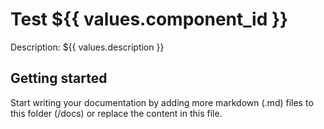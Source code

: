 # Test ${{ values.component_id }}

Description: ${{ values.description }}

## Getting started

Start writing your documentation by adding more markdown (.md) files to this
folder (/docs) or replace the content in this file.
